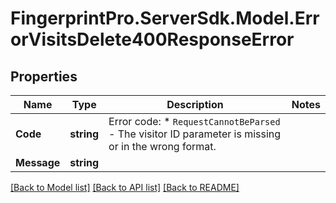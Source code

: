 # FingerprintPro.ServerSdk.Model.ErrorVisitsDelete400ResponseError
## Properties

Name | Type | Description | Notes
------------ | ------------- | ------------- | -------------
**Code** | **string** | Error code: * `RequestCannotBeParsed` - The visitor ID parameter is missing or in the wrong format.  | 
**Message** | **string** |  | 

[[Back to Model list]](../README.md#documentation-for-models) [[Back to API list]](../README.md#documentation-for-api-endpoints) [[Back to README]](../README.md)

